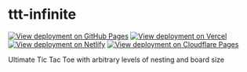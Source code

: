 # ttt-infinite

[![View deployment on GitHub Pages](https://img.shields.io/github/deployments/qb20nh/ttt-infinite/github-pages?label=GitHub%20Pages&logo=github)](https://qb20nh.github.io/ttt-infinite)
[![View deployment on Vercel](https://therealsujitk-vercel-badge.vercel.app/?app=ttt-infinite)](https://ttt-infinite.vercel.app/)
[![View deployment on Netlify](https://img.shields.io/netlify/ca1ce91f-e2b3-42fb-a89c-f4ec3255046d?logo=netlify)](https://ttt-infinite.netlify.app/)
[![View deployment on Cloudflare Pages](https://img.shields.io/endpoint?url=https://cloudflare-pages-badges.zaz.workers.dev/?projectName=ttt-infinite)](https://ttt-infinite.pages.dev)

Ultimate Tic Tac Toe with arbitrary levels of nesting and board size
